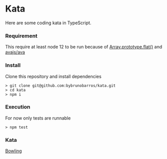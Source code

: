 # Kata
Here are some coding kata in TypeScript.

### Requirement
This require at least node 12 to be run because of [Array.prototype.flat()](https://developer.mozilla.org/fr/docs/Web/JavaScript/Reference/Objets_globaux/Array/flat) and 
[avajs/ava](https://github.com/avajs/ava/blob/master/docs/support-statement.md)

### Install
Clone this repository and install dependencies
```
> git clone git@github.com:bybrunobarros/kata.git
> cd kata
> npm i
```

### Execution
For now only tests are runnable
```
> npm test
```

### Kata
[Bowling](https://codingdojo.org/kata/Bowling/)
